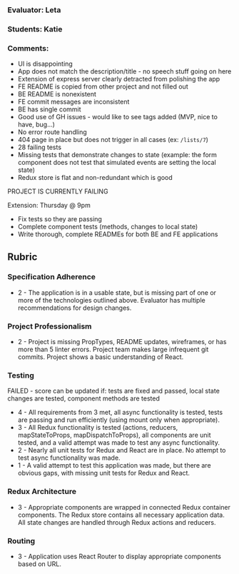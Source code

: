 ### Evaluator: Leta
### Students: Katie
### Comments:

* UI is disappointing
* App does not match the description/title - no speech stuff going on here
* Extension of express server clearly detracted from polishing the app
* FE README is copied from other project and not filled out
* BE README is nonexistent
* FE commit messages are inconsistent
* BE has single commit
* Good use of GH issues - would like to see tags added (MVP, nice to have, bug...)
* No error route handling
* 404 page in place but does not trigger in all cases (ex: `/lists/7`)
* 28 failing tests
* Missing tests that demonstrate changes to state (example: the form component does not test that simulated events are setting the local state)
* Redux store is flat and non-redundant which is good

PROJECT IS CURRENTLY FAILING

Extension: Thursday @ 9pm
  - Fix tests so they are passing
  - Complete component tests (methods, changes to local state)
  - Write thorough, complete READMEs for both BE and FE applications

## Rubric

### Specification Adherence

* 2 - The application is in a usable state, but is missing part of one or more of the technologies outlined above. Evaluator has multiple recommendations for design changes.

### Project Professionalism

* 2 - Project is missing PropTypes, README updates, wireframes, or has more than 5 linter errors. Project team makes large infrequent git commits. Project shows a basic understanding of React.

### Testing

FAILED - score can be updated if: tests are fixed and passed, local state changes are tested, component methods are tested

* 4 - All requirements from 3 met, all async functionality is tested, tests are passing and run efficiently (using mount only when appropriate).
* 3 - All Redux functionality is tested (actions, reducers, mapStateToProps, mapDispatchToProps), all components are unit tested, and a valid attempt was made to test any async functionality.
* 2 - Nearly all unit tests for Redux and React are in place. No attempt to test async functionality was made.
* 1 - A valid attempt to test this application was made, but there are obvious gaps, with missing unit tests for Redux and React.

### Redux Architecture

* 3 - Appropriate components are wrapped in connected Redux container components. The Redux store contains all necessary      application data. All state changes are handled through Redux actions and reducers.

### Routing

* 3 - Application uses React Router to display appropriate components based on URL.
